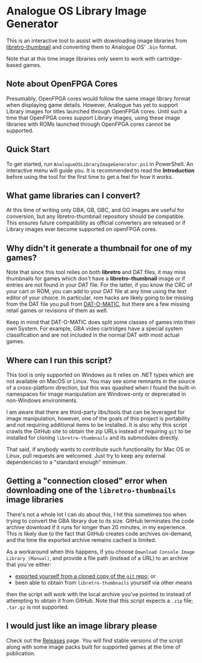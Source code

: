 # Analogue OS Library Image Generator

This is an interactive tool to assist with downloading image libraries from
[libretro-thumbnail](https://github.com/libretro-thumbnails/libretro-thumbnails)
and converting them to Analogue OS' ``.bin`` format.

Note that at this time image libraries only seem to work with cartridge-based
games.

## Note about OpenFPGA Cores
Presumably, OpenFPGA cores would follow the same image library format when displaying
game details. However, Analogue has yet to support Library images for titles launched
through OpenFPGA cores. Until such a time that OpenFPGA cores support Library images,
using these image libraries with ROMs launched through OpenFPGA cores cannot be
supported. 

## Quick Start
To get started, run `AnalogueOSLibraryImageGenerator.ps1` in PowerShell. An
interactive menu will guide you. It is recommended to read the **Introduction**
before using the tool for the first time to get a feel for how it works.

## What game libraries can I convert?
At this time of writing only GBA, GB, GBC, and GG images are useful for
conversion, but any libretro-thumbnail repository should be compatible.
This ensures future compatibility as official converters are released or if
Library images ever become supported on openFPGA cores.

## Why didn't it generate a thumbnail for one of my games?
Note that since this tool relies on both **libretro** and DAT files, it may miss
thumbnails for games which don't have a **libretro-thumbnail** image or if entries
are not found in your DAT file. For the latter, if you know the CRC of your
cart or ROM, you can add to your DAT file at any time using the text editor of
your choice. In particular, rom hacks are likely going to be missing from
the DAT file you pull from [DAT-O-MATIC](https://datomatic.no-intro.org/), but there are a few missing retail games
or revisions of them as well.

Keep in mind that DAT-O-MATIC does split some classes of games into their own
System. For example, GBA video cartridges have a special system classification
and are not included in the normal DAT with most actual games.

## Where can I run this script?
This tool is only supported on Windows as it relies on .NET types which are
not available on MacOS or Linux. You may see some remnants in the source of a
cross-platform direction, but this was quashed when I found the built-in namespaces
for image manipulation are Windows-only or deprecated in non-Windows environments.

I am aware that there are third-party libs/tools that can be leveraged for image
manipulation, however, one of the goals of this project is portability and not
requiring additional items to be installed. It is also why this script crawls
the GitHub site to obtain the zip URLs instead of requiring `git` to be installed
for cloning `libretro-thumbnails` and its submodules directly.

That said, if anybody wants to contribute such functionality for Mac OS or Linux,
pull requests are welcomed. Just try to keep any external dependencies to a
"standard enough" minimum.

## Getting a "connection closed" error when downloading one of the `libretro-thumbnails` image libraries
There's not a whole lot I can do about this, I hit this sometimes too when trying to convert
the GBA library due to its size. GitHub terminates the code archive download if it runs for
longer than 20 minutes, in my experience. This is likely due to the fact that GitHub
creates code archives on-demand, and the time the exported archive remains cached is limited.

As a workaround when this happens, if you choose `Download Console Image Library (Manual)`,
and provide a file path (instead of a URL) to an archive that you've either:

- [exported yourself from a cloned copy of the `git` repo](./create-local-archive.md); or
- been able to obtain from `libretro-thumbnails` yourself via other means

then the script will work with the local archive you've pointed to instead of attempting to
obtain it from GitHub. Note that this script expects a `.zip` file; `.tar.gz` is not supported.

## I would just like an image library please
Check out the [Releases](https://github.com/codewario/PocketLibraryImageConversion/releases)
page. You will find stable versions of the script along with
some image packs built for supported games at the time of publication.
